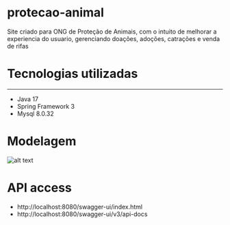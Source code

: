 # protecao-animal

Site criado para ONG de Proteção de Animais, com o intuito de melhorar a experiencia do usuario, gerenciando doações, adoções, catrações e venda de rifas

# Tecnologias utilizadas
-----------
- Java 17
- Spring Framework 3
- Mysql 8.0.32

# Modelagem

![alt text](https://github.com/souedjunior/protecao-animal/blob/master/modelagem.png)

# API access
- http://localhost:8080/swagger-ui/index.html
- http://localhost:8080/swagger-ui/v3/api-docs